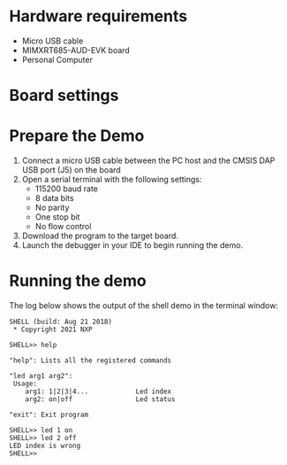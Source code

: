 Hardware requirements
=====================
- Micro USB cable
- MIMXRT685-AUD-EVK board
- Personal Computer

Board settings
============

Prepare the Demo
===============
1.  Connect a micro USB cable between the PC host and the CMSIS DAP USB port (J5) on the board
2.  Open a serial terminal with the following settings:
    - 115200 baud rate
    - 8 data bits
    - No parity
    - One stop bit
    - No flow control
3.  Download the program to the target board.
4.  Launch the debugger in your IDE to begin running the demo.

Running the demo
================
The log below shows the output of the shell demo in the terminal window:
~~~~~~~~~~~~~~~~~~~~~~~~~~~~~~~~~~~
SHELL (build: Aug 21 2018)
 * Copyright 2021 NXP

SHELL>> help

"help": Lists all the registered commands

"led arg1 arg2":
 Usage:
    arg1: 1|2|3|4...            Led index
    arg2: on|off                Led status

"exit": Exit program

SHELL>> led 1 on
SHELL>> led 2 off
LED index is wrong
SHELL>>
~~~~~~~~~~~~~~~~~~~~~~~~~~~~~~~~~~~

